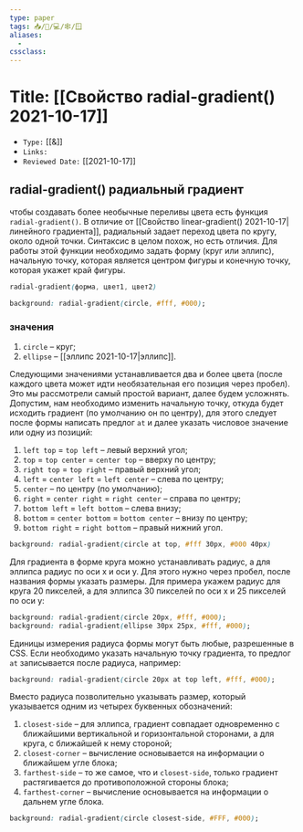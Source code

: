 ```yaml
---
type: paper
tags: 📥️/📜️/💻/🕸/🪟
aliases:
  - 
cssclass: 
---
```




# Title: **[[Свойство radial-gradient() 2021-10-17]]**
- `Type:` [[&]]
- `Links:`
- `Reviewed Date:` [[2021-10-17]]

## radial-gradient()  радиальный градиент

чтобы создавать более необычные переливы цвета есть функция `radial-gradient()`. В отличие от [[Свойство linear-gradient() 2021-10-17|линейного градиента]], радиальный задает переход цвета по кругу, около одной точки. Синтаксис в целом похож, но есть отличия. Для работы этой функции необходимо задать форму (круг или эллипс), начальную точку, которая является центром фигуры и конечную точку, которая укажет край фигуры.

```css
radial-gradient(форма, цвет1, цвет2)
```

```css
background: radial-gradient(circle, #fff, #000);
```

### значения 
1.  `circle` – круг;
2.  `ellipse` – [[эллипс 2021-10-17|эллипс]].

Следующими значениями устанавливается два и более цвета (после каждого цвета может идти необязательная его позиция через пробел). Это мы рассмотрели самый простой вариант, далее будем усложнять. Допустим, нам необходимо изменить начальную точку, откуда будет исходить градиент (по умолчанию он по центру), для этого следует после формы написать предлог `at` и далее указать числовое значение или одну из позиций:

1.  `left top` = `top left` – левый верхний угол;
2.  `top` = `top center` = `center top` – вверху по центру;
3.  `right top` = `top right` – правый верхний угол;
4.  `left` = `center left` = `left center` – слева по центру;
5.  `center` – по центру (по умолчанию);
6.  `right` = `center right` = `right center` – справа по центру;
7.  `bottom left` = `left bottom` – слева внизу;
8.  `bottom` = `center bottom` = `bottom center` – внизу по центру;
9.  `bottom right` = `right bottom` – правый нижний угол.


```css
background: radial-gradient(circle at top, #fff 30px, #000 40px)
```

Для градиента в форме круга можно устанавливать радиус, а для эллипса радиус по оси x и оси y. Для этого нужно через пробел, после названия формы указать размеры. Для примера укажем радиус для круга 20 пикселей, а для эллипса 30 пикселей по оси x и 25 пикселей по оси y:

```css
background: radial-gradient(circle 20px, #fff, #000);  
background: radial-gradient(ellipse 30px 25px, #fff, #000);
```

Единицы измерения радиуса формы могут быть любые, разрешенные в CSS. Если необходимо указать начальную точку градиента, то предлог `at` записывается после радиуса, например:

```css
background: radial-gradient(circle 20px at top left, #fff, #000);
```

Вместо радиуса позволительно указывать размер, который указывается одним из четырех буквенных обозначений:

1.  `closest-side` – для эллипса, градиент совпадает одновременно с ближайшими вертикальной и горизонтальной сторонами, а для круга, с ближайшей к нему стороной;
2.  `closest-corner` – вычисление основывается на информации о ближайшем угле блока;
3.  `farthest-side` – то же самое, что и `closest-side`, только градиент растягивается до противоположной стороны блока;
4.  `farthest-corner` – вычисление основывается на информации о дальнем угле блока.

```css
background: radial-gradient(circle closest-side, #FFF, #000);
```